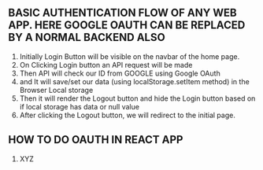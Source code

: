## BASIC AUTHENTICATION FLOW OF ANY WEB APP. HERE GOOGLE OAUTH CAN BE REPLACED BY A NORMAL BACKEND ALSO

1. Initially Login Button will be visible on the navbar of the home page.
2. On Clicking Login button  an API request will be made
3. Then API will check our ID from GOOGLE using Google OAuth 
4. and It will save/set our data (using localStorage.setItem method) in the Browser Local storage
5. Then it will render the Logout button and hide the Login button based on if local storage has data or null value
6. After clicking the Logout button, we will redirect to the initial page.

## HOW TO DO OAUTH IN REACT APP
1. XYZ
